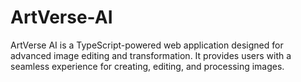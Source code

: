 # ArtVerse-AI
ArtVerse AI is a TypeScript-powered web application designed for advanced image editing and transformation. It provides users with a seamless experience for creating, editing, and processing images. 
